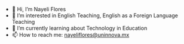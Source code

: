 - 👋 Hi, I’m Nayeli Flores
- 👀 I’m interested in English Teaching, English as a Foreign Language Teaching
- 🌱 I’m currently learning about Technology in Education
- 📫 How to reach me: nayeliflores@uninnova.mx


<!---
NayeliFC1/NayeliFC1 is a ✨ special ✨ repository because its `README.md` (this file) appears on your GitHub profile.
You can click the Preview link to take a look at your changes.
--->
